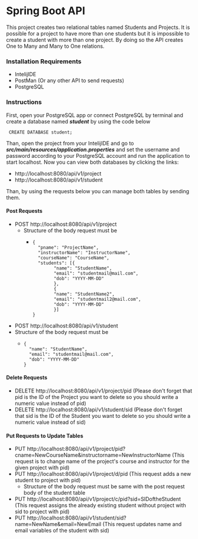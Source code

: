 
# Spring Boot API
This project creates two relational tables named Students and Projects. It is possible for a project to have more than one students but it is impossible to create a student with more than one project. By doing so the API creates One to Many and Many to One relations.

### Installation Requirements
- IntelijIDE
- PostMan (Or any other API to send requests)
- PostgreSQL

### Instructions
First, open your PostgreSQL app or connect PostgreSQL by terminal and create a database named **_student_** by using the code below
   ```
    CREATE DATABASE student;
   ```
Than, open the project from your IntelijIDE and go to **_src/main/resources/application.properties_** and set the username and password according to your PostgreSQL account and run the application to start localhost. Now you can view both databases by clicking the links: 
 - http://localhost:8080/api/v1/project
 - http://localhost:8080/api/v1/student

Than, by using the requests below you can manage both tables by sending them.
  #### Post Requests
  - POST http://localhost:8080/api/v1/project
    - Structure of the body request must be
        - ```
          {
            "pname": "ProjectName",
            "instructorName": "InstructorName",
            "courseName": "CourseName",
            "students": [{
                  "name": "StudentName",
                  "email": "studentmail@mail.com",
                  "dob": "YYYY-MM-DD"
                  },
                  {
                  "name": "StudentName2",
                  "email": "studentmail2@mail.com",
                  "dob": "YYYY-MM-DD"
                  }]
          }
          ```
  - POST http://localhost:8080/api/v1/student
  - Structure of the body request must be
      - ```
        {
          "name": "StudentName",
          "email": "studentmail@mail.com",
          "dob": "YYYY-MM-DD"
        }
        ```
  #### Delete Requests
  - DELETE http://localhost:8080/api/v1/project/pid (Please don't forget that pid is the ID of the Project you want to delete so you should write a numeric value instead of pid)
  - DELETE http://localhost:8080/api/v1/student/sid (Please don't forget that sid is the ID of the Student you want to delete so you should write a numeric value instead of sid) 
  #### Put Requests to Update Tables
  - PUT http://localhost:8080/api/v1/project/pid?cname=NewCourseName&instructorname=NewInstructorName (This request is to change name of the project's course and instructor for the given project with pid)
  - PUT http://localhost:8080/api/v1/project/d/pid (This request adds a new student to project with pid)
    - Structure of the body request must be same with the post request body of the student table
  - PUT http://localhost:8080/api/v1/project/c/pid?sid=SIDoftheStudent (This request assigns the already existing student without project with sid to project with pid)
  - PUT http://localhost:8080/api/v1/student/sid?name=NewName&email=NewEmail (This request updates name and email variables of the student with sid)
